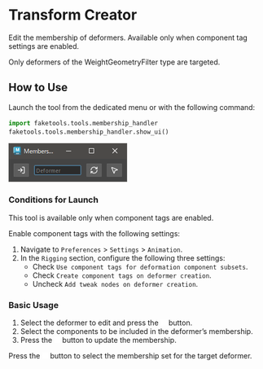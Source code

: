 # Transform Creator

Edit the membership of deformers. Available only when component tag settings are enabled.

Only deformers of the WeightGeometryFilter type are targeted.

## How to Use

Launch the tool from the dedicated menu or with the following command:

```python
import faketools.tools.membership_handler
faketools.tools.membership_handler.show_ui()
```

![image001](images/membership_handler/image001.png)

### Conditions for Launch

This tool is available only when component tags are enabled.

Enable component tags with the following settings:

1. Navigate to `Preferences` > `Settings` > `Animation`.
2. In the `Rigging` section, configure the following three settings:
    - Check `Use component tags for deformation component subsets`.
    - Check `Create component tags on deformer creation`.
    - Uncheck `Add tweak nodes on deformer creation`.

### Basic Usage

1. Select the deformer to edit and press the ![image001](images/membership_handler/image002.png) button.
2. Select the components to be included in the deformer’s membership.
3. Press the ![image001](images/membership_handler/image003.png) button to update the membership.

Press the ![image001](images/membership_handler/image004.png) button to select the membership set for the target deformer.

